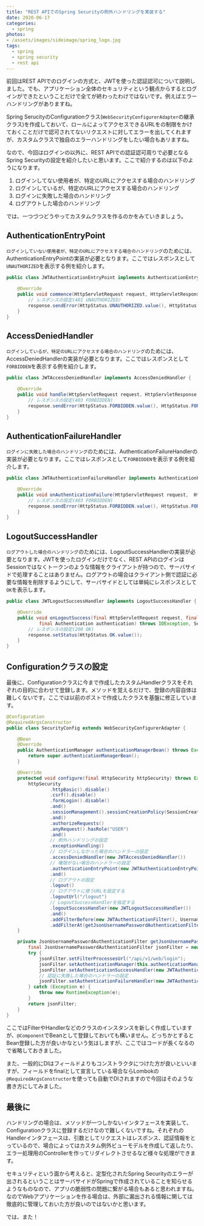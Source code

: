 ```yaml
---
title: "REST APIでのSpring Securityの例外ハンドリングを実装する"
date: 2020-06-17
categories: 
  - spring
photos:
- /assets/images/sideimage/spring_logo.jpg
tags:
  - spring
  - spring security
  - rest api
---
```


前回はREST APIでのログインの方式と、JWTを使った認証認可について説明しました。でも、アプリケーション全体のセキュリティという観点からするとログインができたということだけで全てが終わったわけではないです。例えばエラーハンドリングがありますね。

Spring SerucityのConfigurationクラス(`WebSecurityConfigurerAdapter`の継承クラス)を作成しておいて、ロールによってアクセスできるURLをの制限をかけておくことだけで認可されてないリクエストに対してエラーを出してくれますが、カスタムクラスで独自のエラーハンドリングをしたい場合もあリますね。

なので、今回はログインの以外に、REST APIでの認証認可周りで必要となるSpring Securityの設定を紹介したいと思います。ここで紹介するのは以下のようになります。

1. ログインしてない使用者が、特定のURLにアクセスする場合のハンドリング
1. ログインしているが、特定のURLにアクセスする場合のハンドリング
1. ログインに失敗した場合のハンドリング
1. ログアウトした場合のハンドリング

では、一つづつどうやってカスタムクラスを作るのかをみていきましょう。

## AuthenticationEntryPoint

`ログインしていない使用者が、特定のURLにアクセスする場合のハンドリング`のためには、AuthenticationEntryPointの実装が必要となります。ここではレスポンスとして`UNAUTHORIZED`を表示する例を紹介します。

```java
public class JWTAuthenticationEntryPoint implements AuthenticationEntryPoint {

    @Override
    public void commence(HttpServletRequest request, HttpServletResponse respose, AuthenticationException exception) throws IOException, ServletException {
        // レスポンスの設定(401 UNAUTHORIZED)
        response.sendError(HttpStatus.UNAUTHORIZED.value(), HttpStatus.UNAUTHORIZED.getReasonPhrase());
    }
}
```

## AccessDeniedHandler

`ログインしているが、特定のURLにアクセスする場合のハンドリング`のためには、AccessDeniedHandlerの実装が必要となります。ここではレスポンスとして`FORBIDDEN`を表示する例を紹介します。

```java
public class JWTAccessDeniedHandler implements AccessDeniedHandler {

    @Override
    public void handle(HttpServletRequest request, HttpServletResponse response, AccessDeniedException exception) throws IOException, ServletException {
        // レスポンスの設定(403 FORBIDDEN)
        response.sendError(HttpStatus.FORBIDDEN.value(), HttpStatus.FORBIDDEN.getReasonPhrase());
    }
}
```

## AuthenticationFailureHandler

`ログインに失敗した場合のハンドリング`のためには、AuthenticationFailureHandlerの実装が必要となります。ここではレスポンスとして`FORBIDDEN`を表示する例を紹介します。

```java
public class JWTAuthenticationFailureHandler implements AuthenticationFailureHandler {

    @Override
    public void onAuthenticationFailure(HttpServletRequest request,  HttpServletResponse response, AuthenticationException exception) throws IOException, ServletException {
        // レスポンスの設定(403 FORBIDDEN)
        response.sendError(HttpStatus.FORBIDDEN.value(), HttpStatus.FORBIDDEN.getReasonPhrase());
    }
}
```

## LogoutSuccessHandler

`ログアウトした場合のハンドリング`のためには、LogoutSuccessHandlerの実装が必要となります。JWTを使ったログインだけでなく、REST APIのログインはSessionではなくトークンのような情報をクライアントが持つので、サーバサイドで処理することはありません。ログアウトの場合はクライアント側で認証に必要な情報を削除するようにして、サーバサイドとしては単純にレスポンスとして`OK`を表示します。

```java
public class JWTLogoutSuccessHandler implements LogoutSuccessHandler {

    @Override
    public void onLogoutSuccess(final HttpServletRequest request, final HttpServletResponse response,
            final Authentication authentication) throws IOException, ServletException {
        // レスポンスの設定(200 OK)
        response.setStatus(HttpStatus.OK.value());
    }
}
```

## Configurationクラスの設定

最後に、Configurationクラスに今まで作成したカスタムHandlerクラスをそれぞれの目的に合わせて登録します。メソッドを覚えるだけで、登録の内容自体は難しくないです。ここでは以前のポストで作成したクラスを基盤に修正しています。

```java
@Configuration
@RequiredArgsConstructor
public class SecurityConfig extends WebSecurityConfigurerAdapter {

    @Bean
    @Override
    public AuthenticationManager authenticationManagerBean() throws Exception {
        return super.authenticationManagerBean();
    }

    @Override
    protected void configure(final HttpSecurity httpSecurity) throws Exception {
        httpSecurity
                .httpBasic().disable()
                .csrf().disable()
                .formLogin().disable()
                .and()
                .sessionManagement().sessionCreationPolicy(SessionCreationPolicy.STATELESS)
                .and()
                .authorizeRequests()
                .anyRequest().hasRole("USER")
                .and()
                // 例外ハンドリングの設定
                .exceptionHandling()
                // ログインしなかった場合のハンドラーの設定
                .accessDeniedHandler(new JWTAccessDeniedHandler())
                // 権限がない場合のハンドラーの設定
                .authenticationEntryPoint(new JWTAuthenticationEntryPoint())
                .and()
                // ログアウトの設定
                .logout()
                // ログアウトに使うURLを設定する
                .logoutUrl("/logout")
                // LogoutSuccessHandlerを指定する
                .logoutSuccessHandler(new JWTLogoutSuccessHandler())
                .and()
                .addFilterBefore(new JWTAuthenticationFilter(), UsernamePasswordAuthenticationFilter.class)
                .addFilterAt(getJsonUsernamePasswordAuthenticationFilter(), UsernamePasswordAuthenticationFilter.class);
    }

    private JsonUsernamePasswordAuthenticationFilter getJsonUsernamePasswordAuthenticationFilter() {
        final JsonUsernamePasswordAuthenticationFilter jsonFilter = new JsonUsernamePasswordAuthenticationFilter();
        try {
            jsonFilter.setFilterProcessesUrl("/api/v1/web/login");
            jsonFilter.setAuthenticationManager(this.authenticationManagerBean());
            jsonFilter.setAuthenticationSuccessHandler(new JWTAuthenticationSuccessHandler());
            // 認証に失敗した場合のハンドラーの設定
            jsonFilter.setAuthenticationFailureHandler(new JWTAuthenticationFailureHandler());
        } catch (Exception e) {
            throw new RuntimeException(e);
        }
        return jsonFilter;
    }
}
```

ここではFilterやHandlerなどのクラスのインスタンスを新しく作成していますが、`@Component`でBeanとして登録しておいても構いません。どっちかとするとBean登録した方が良いかなという気はしますが、ここではコードが長くなるので省略しておきました。

また、一般的にDIはフィールドよりもコンストラクタにつけた方が良いといいますが、フィールドをfinalとして宣言している場合ならLombokの`@RequiredArgsConstructor`を使っても自動でDIされますので今回はそのような書き方にしてみました。

## 最後に

ハンドリングの場合は、メソッドが一つしかないインタフェースを実装して、Configurationクラスに登録するだけなので難しくないですね。それぞれのHandlerインタフェースは、引数としてリクエストはレスポンス、認証情報をとっているので、場合によってはカスタム例外ビューモデルを作成して返したり、エラー処理用のControllerを作ってリダイレクトさせるなど様々な処理ができます。

セキュリティという面から考えると、定型化されたSpring Securityのエラーが出されるということはサーバサイドがSpringで作成されていることを知らせるようなものなので、アプリの脆弱性の問題に繋がる場合もあると思われますね。なのでWebアプリケーションを作る場合は、外部に漏出される情報に関しては徹底的に管理しておいた方が良いのではないかと思います。

では、また！